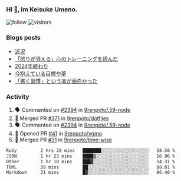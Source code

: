 ### Hi 👋, Im Keisuke Umeno.

<!--
**9renpoto/9renpoto** is a ✨ _special_ ✨ repository because its `README.md` (this file) appears on your GitHub profile.

Here are some ideas to get you started:

- 🔭 I’m currently working on ...
- 🌱 I’m currently learning ...
- 👯 I’m looking to collaborate on ...
- 🤔 I’m looking for help with ...
- 💬 Ask me about ...
- 📫 How to reach me: ...
- 😄 Pronouns: ...
- ⚡ Fun fact: ...
-->

![follow](https://img.shields.io/github/followers/9renpoto?label=Follow&style=social)
![visitors](https://komarev.com/ghpvc/?username=9renpoto&label=Profile%20views&color=0e75b6&style=flat)

### Blogs posts

<!-- BLOG-POST-LIST:START -->
- [近況](https://9renpoto.win/entry/2025/04/05/current_status)
- [「怒りが消える」心のトレーニングを読んだ](https://9renpoto.win/entry/2025/02/01/anger-management)
- [2024年終わり](https://9renpoto.win/entry/2024/12/31/2024-end)
- [今抱えている目標や夢](https://9renpoto.win/entry/2024/12/02/objective)
- [「書く習慣」という本が面白かった](https://9renpoto.win/entry/2024/11/11/leave_a_feeling_sad)
<!-- BLOG-POST-LIST:END -->

### Activity

<!--START_SECTION:activity-->
1. 🗣 Commented on [#2394](https://github.com/9renpoto/.59-node/pull/2394#issuecomment-3331286460) in [9renpoto/.59-node](https://github.com/9renpoto/.59-node)
2. 🎉 Merged PR [#371](https://github.com/9renpoto/dotfiles/pull/371) in [9renpoto/dotfiles](https://github.com/9renpoto/dotfiles)
3. 🗣 Commented on [#2394](https://github.com/9renpoto/.59-node/pull/2394#issuecomment-3323808376) in [9renpoto/.59-node](https://github.com/9renpoto/.59-node)
4. 💪 Opened PR [#41](https://github.com/9renpoto/vgmo/pull/41) in [9renpoto/vgmo](https://github.com/9renpoto/vgmo)
5. 🎉 Merged PR [#31](https://github.com/9renpoto/time-wise/pull/31) in [9renpoto/time-wise](https://github.com/9renpoto/time-wise)
<!--END_SECTION:activity-->

<!--START_SECTION:waka-->

```txt
Ruby         2 hrs 20 mins   ███████░░░░░░░░░░░░░░░░░░   28.58 %
JSON         1 hr 23 mins    ████▒░░░░░░░░░░░░░░░░░░░░   16.96 %
Other        1 hr 10 mins    ███▓░░░░░░░░░░░░░░░░░░░░░   14.31 %
TOML         39 mins         ██░░░░░░░░░░░░░░░░░░░░░░░   08.01 %
Markdown     31 mins         █▓░░░░░░░░░░░░░░░░░░░░░░░   06.40 %
```

<!--END_SECTION:waka-->
